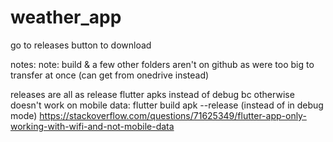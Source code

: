 # weather_app
go to releases button to download


notes:
note: build & a few other folders aren't on github as were too big to transfer at once (can get from onedrive instead)

releases are all as release flutter apks instead of debug bc otherwise doesn't work on mobile data:
flutter build apk --release
(instead of in debug mode)
https://stackoverflow.com/questions/71625349/flutter-app-only-working-with-wifi-and-not-mobile-data
